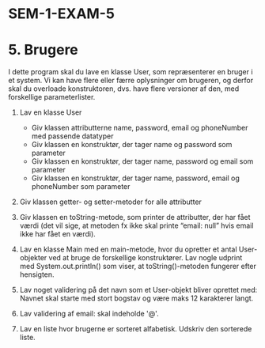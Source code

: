 # SEM-1-EXAM-5

# 5. Brugere

I dette program skal du lave en klasse User, som repræsenterer en bruger i et system.
Vi kan have flere eller færre oplysninger om brugeren, og derfor skal du overloade konstruktoren, dvs. have flere versioner af den, med forskellige parameterlister.

1. Lav en klasse User
    -	Giv klassen attributterne name, password, email og phoneNumber med passende datatyper
    -	Giv klassen en konstruktør, der tager name og password som parameter
    -	Giv klassen en konstruktør, der tager name, password og email som parameter
    -	Giv klassen en konstruktør, der tager name, password, email og phoneNumber som parameter


2.  Giv klassen getter- og setter-metoder for alle attributter


3.	Giv klassen en toString-metode, som printer de attributter, der har fået værdi (det vil sige, at metoden fx ikke skal printe “email: null” hvis email ikke har fået en værdi).


4.	Lav en klasse Main med en main-metode, hvor du opretter et antal User-objekter ved at bruge de forskellige konstruktører.
      Lav nogle udprint med System.out.println() som viser, at toString()-metoden fungerer efter hensigten.


5. Lav noget validering på det navn som et User-objekt bliver oprettet med:
   Navnet skal starte med stort bogstav og være maks 12 karakterer langt.

6. Lav validering af email: skal indeholde '@'.

6. Lav en liste hvor brugerne er sorteret alfabetisk. Udskriv den sorterede liste.
